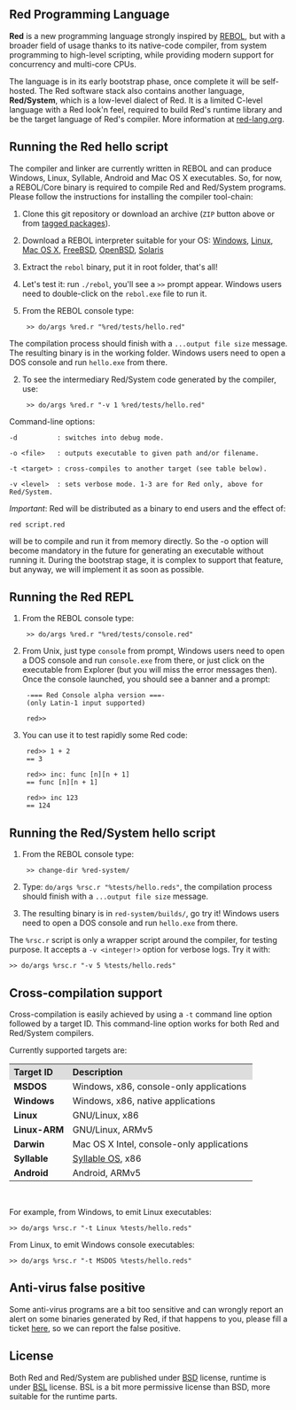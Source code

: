 Red Programming Language
------------------------
**Red** is a new programming language strongly inspired by [REBOL](http://rebol.com), but with a broader field of usage thanks to its native-code compiler, from system programming to high-level scripting, while providing modern support for concurrency and multi-core CPUs.

The language is in its early bootstrap phase, once complete it will be self-hosted. The Red software stack also contains another language, **Red/System**, which is a low-level dialect of Red. It is a limited C-level language with a Red look'n feel, required to build Red's runtime library and be the target language of Red's compiler. More information at [red-lang.org](http://www.red-lang.org).


Running the Red hello script
------------------------
The compiler and linker are currently written in REBOL and can produce Windows, Linux, Syllable, Android and Mac OS X executables. So, for now, a REBOL/Core binary is required to compile Red and Red/System programs. Please follow the instructions for installing the compiler tool-chain:

1. Clone this git repository or download an archive (`ZIP` button above or from [tagged packages](https://github.com/dockimbel/Red/tags)).

1. Download a REBOL interpreter suitable for your OS: [Windows](http://www.rebol.com/downloads/v278/rebol-core-278-3-1.exe), [Linux](http://www.rebol.com/downloads/v278/rebol-core-278-4-2.tar.gz), [Mac OS X](http://www.rebol.com/downloads/v278/rebol-core-278-2-5.tar.gz), [FreeBSD](http://www.rebol.com/downloads/v278/rebol-core-278-7-2.tar.gz), [OpenBSD](http://www.rebol.com/downloads/v278/rebol-core-278-9-4.tar.gz), [Solaris](http://www.rebol.com/downloads/v276/rebol-core-276-10-1.gz)

1. Extract the `rebol` binary, put it in root folder, that's all!

1. Let's test it: run `./rebol`, you'll see a `>>` prompt appear. Windows users need to double-click on the `rebol.exe` file to run it.

1. From the REBOL console type:

        >> do/args %red.r "%red/tests/hello.red"

The compilation process should finish with a `...output file size` message. The resulting binary is in the working folder. Windows users need to open a DOS console and run `hello.exe` from there.

2. To see the intermediary Red/System code generated by the compiler, use:

        >> do/args %red.r "-v 1 %red/tests/hello.red"

Command-line options:

    -d			: switches into debug mode.
    
    -o <file>	: outputs executable to given path and/or filename.
    
    -t <target>	: cross-compiles to another target (see table below).
    
    -v <level>	: sets verbose mode. 1-3 are for Red only, above for Red/System.
    

*Important*: Red will be distributed as a binary to end users and the effect of:

    red script.red
    
will be to compile and run it from memory directly. So the -o option will become mandatory in the future for generating an executable without running it. During the bootstrap stage, it is complex to support that feature, but anyway, we will implement it as soon as possible.

Running the Red REPL
-----------------------

1. From the REBOL console type:

        >> do/args %red.r "%red/tests/console.red"

1. From Unix, just type `console` from prompt, Windows users need to open a DOS console and run `console.exe` from there, or just click on the executable from Explorer (but you will miss the error messages then). Once the console launched, you should see a banner and a prompt:

        -=== Red Console alpha version ===-
        (only Latin-1 input supported)
        
        red>>

1. You can use it to test rapidly some Red code:

        red>> 1 + 2
        == 3
        
        red>> inc: func [n][n + 1]
        == func [n][n + 1]
        
        red>> inc 123
        == 124

Running the Red/System hello script
------------------------

1. From the REBOL console type:

        >> change-dir %red-system/

1. Type: `do/args %rsc.r "%tests/hello.reds"`, the compilation process should finish with a `...output file size` message.

1. The resulting binary is in `red-system/builds/`, go try it! Windows users need to open a DOS console and run `hello.exe` from there.


The `%rsc.r` script is only a wrapper script around the compiler, for testing purpose. It accepts a `-v <integer!>` option for verbose logs. Try it with:

    >> do/args %rsc.r "-v 5 %tests/hello.reds"

Cross-compilation support
-------------------------

Cross-compilation is easily achieved by using a `-t` command line option followed by a target ID. This command-line option works for both Red and Red/System compilers.

Currently supported targets are:

<div align="center">
<table>
	<tr><th align="left" style="background-color: #DDD;">Target ID</th><th align="left" style="background-color: #DDD;">Description</th></tr>
	<tr><td><b>MSDOS</b></td><td>Windows, x86, console-only applications</td></tr>
	<tr><td><b>Windows</b></td><td>Windows, x86, native applications</td></tr>
	<tr><td><b>Linux</b></td><td>GNU/Linux, x86</td></tr>
	<tr><td><b>Linux-ARM</b></td><td>GNU/Linux, ARMv5</td></tr>
	<tr><td><b>Darwin</b></td><td>Mac OS X Intel, console-only applications</td></tr>
	<tr><td><b>Syllable</b></td><td><a href="http://web.syllable.org/pages/index.html">Syllable 
	OS</a>, x86 </td></tr>
	<tr><td><b>Android</b></td><td>Android, ARMv5</td></tr>
</table>
</div>
<br/>

For example, from Windows, to emit Linux executables:

    >> do/args %rsc.r "-t Linux %tests/hello.reds"

From Linux, to emit Windows console executables:

    >> do/args %rsc.r "-t MSDOS %tests/hello.reds"
    
Anti-virus false positive
-------------------------
Some anti-virus programs are a bit too sensitive and can wrongly report an alert on some binaries generated by Red, if that happens to you, please fill a ticket [here](https://github.com/dockimbel/Red/issues), so we can report the false positive.

License
-------------------------
Both Red and Red/System are published under [BSD](http://www.opensource.org/licenses/bsd-3-clause) license, runtime is under [BSL](http://www.boost.org/users/license.html) license. BSL is a bit more permissive license than BSD, more suitable for the runtime parts.
